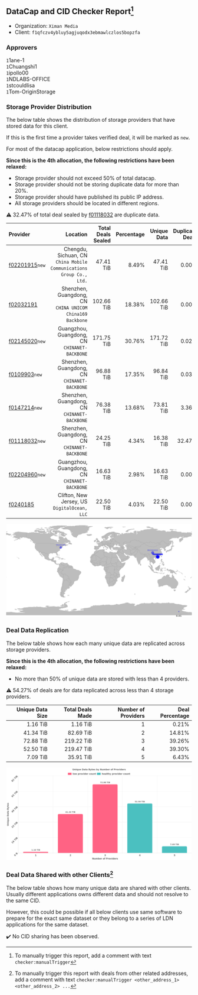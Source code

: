 ## DataCap and CID Checker Report[^1]
 - Organization: `Ximan Media`
 - Client: `f1qfczv4ybluy5agjuqodx3ebmawlczlos5bopzfa`
### Approvers
`1`1ane-1<br/>`1`Chuangshi1<br/>`1`ipollo00<br/>`1`NDLABS-OFFICE<br/>`1`stcouldlisa<br/>`1`Tom-OriginStorage

### Storage Provider Distribution
The below table shows the distribution of storage providers that have stored data for this client.

If this is the first time a provider takes verified deal, it will be marked as `new`.

For most of the datacap application, below restrictions should apply.

**Since this is the 4th allocation, the following restrictions have been relaxed:**
 - Storage provider should not exceed 50% of total datacap.
 - Storage provider should not be storing duplicate data for more than 20%.
 - Storage provider should have published its public IP address.
 - All storage providers should be located in different regions.

⚠️ 32.47% of total deal sealed by [f01118032](https://filfox.info/en/address/f01118032) are duplicate data.

| Provider                                                    |                                                               Location | Total Deals Sealed | Percentage | Unique Data | Duplicate Deals |
| :---------------------------------------------------------- | ---------------------------------------------------------------------: | -----------------: | ---------: | ----------: | --------------: |
| [f02201915](https://filfox.info/en/address/f02201915)`new`  | Chengdu, Sichuan, CN<br/>`China Mobile Communications Group Co., Ltd.` |          47.41 TiB |      8.49% |   47.41 TiB |           0.00% |
| [f02032191](https://filfox.info/en/address/f02032191)       |           Shenzhen, Guangdong, CN<br/>`CHINA UNICOM China169 Backbone` |         102.66 TiB |     18.38% |  102.66 TiB |           0.00% |
| [f02145020](https://filfox.info/en/address/f02145020)`new`  |                       Guangzhou, Guangdong, CN<br/>`CHINANET-BACKBONE` |         171.75 TiB |     30.76% |  171.72 TiB |           0.02% |
| [f0109903](https://filfox.info/en/address/f0109903)`new`    |                        Shenzhen, Guangdong, CN<br/>`CHINANET-BACKBONE` |          96.88 TiB |     17.35% |   96.84 TiB |           0.03% |
| [f0147214](https://filfox.info/en/address/f0147214)`new`    |                        Shenzhen, Guangdong, CN<br/>`CHINANET-BACKBONE` |          76.38 TiB |     13.68% |   73.81 TiB |           3.36% |
| [f01118032](https://filfox.info/en/address/f01118032)`new`  |                        Shenzhen, Guangdong, CN<br/>`CHINANET-BACKBONE` |          24.25 TiB |      4.34% |   16.38 TiB |          32.47% |
| [f02204960](https://filfox.info/en/address/f02204960)`new`  |                       Guangzhou, Guangdong, CN<br/>`CHINANET-BACKBONE` |          16.63 TiB |      2.98% |   16.63 TiB |           0.00% |
| [f0240185](https://filfox.info/en/address/f0240185)         |                        Clifton, New Jersey, US<br/>`DigitalOcean, LLC` |          22.50 TiB |      4.03% |   22.50 TiB |           0.00% |

<img src="https://raw.githubusercontent.com/data-preservation-programs/filplus-checker-assets/main/filecoin-project/filecoin-plus-large-datasets/issues/1039/1686795699935.png"/>

### Deal Data Replication
The below table shows how each many unique data are replicated across storage providers.


**Since this is the 4th allocation, the following restrictions have been relaxed:**
- No more than 50% of unique data are stored with less than 4 providers.

⚠️ 54.27% of deals are for data replicated across less than 4 storage providers.

| Unique Data Size | Total Deals Made | Number of Providers | Deal Percentage |
| ---------------: | ---------------: | ------------------: | --------------: |
|         1.16 TiB |         1.16 TiB |                   1 |           0.21% |
|        41.34 TiB |        82.69 TiB |                   2 |          14.81% |
|        72.88 TiB |       219.22 TiB |                   3 |          39.26% |
|        52.50 TiB |       219.47 TiB |                   4 |          39.30% |
|         7.09 TiB |        35.91 TiB |                   5 |           6.43% |

<img src="https://raw.githubusercontent.com/data-preservation-programs/filplus-checker-assets/main/filecoin-project/filecoin-plus-large-datasets/issues/1039/1686795700715.png"/>

### Deal Data Shared with other Clients[^3]
The below table shows how many unique data are shared with other clients.
Usually different applications owns different data and should not resolve to the same CID.

However, this could be possible if all below clients use same software to prepare for the exact same dataset or they belong to a series of LDN applications for the same dataset.

✔️ No CID sharing has been observed.

[^1]: To manually trigger this report, add a comment with text `checker:manualTrigger`

[^2]: Deals from those addresses are combined into this report as they are specified with `checker:manualTrigger`

[^3]: To manually trigger this report with deals from other related addresses, add a comment with text `checker:manualTrigger <other_address_1> <other_address_2> ...`
